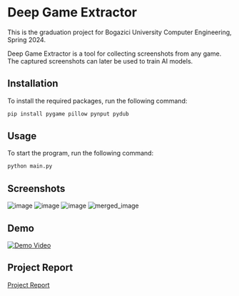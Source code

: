 # Deep Game Extractor
This is the graduation project for Bogazici University Computer Engineering, Spring 2024.

Deep Game Extractor is a tool for collecting screenshots from any game. The captured screenshots can later be used to train AI models.

## Installation
To install the required packages, run the following command:
```bash
pip install pygame pillow pynput pydub
```

## Usage
To start the program, run the following command:
```bash
python main.py
```

## Screenshots
![image](https://github.com/cahidenes/deep-game-extractor/assets/25232403/3d283f06-187f-4715-82b3-1d496e529718)
![image](https://github.com/cahidenes/deep-game-extractor/assets/25232403/98796128-47f5-4bbf-b129-ff3e1da6be1c)
![image](https://github.com/cahidenes/deep-game-extractor/assets/25232403/b1ffe3bb-2ce9-43ae-a44a-059f856d1410)
![merged_image](https://github.com/cahidenes/deep-game-extractor/assets/25232403/8f3cad86-d937-432e-828f-51e51db05d95)


## Demo
[![Demo Video](https://img.youtube.com/vi/32k22isSmOw/0.jpg)](https://youtu.be/32k22isSmOw)

## Project Report
[Project Report](ProjectReport.pdf)

